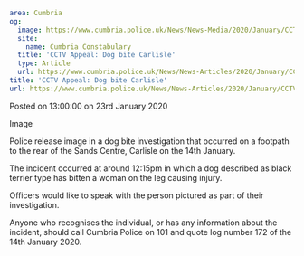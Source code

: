 ```yaml
area: Cumbria
og:
  image: https://www.cumbria.police.uk/News/News-Media/2020/January/CCTV-imagepng.png
  site:
    name: Cumbria Constabulary
  title: 'CCTV Appeal: Dog bite Carlisle'
  type: Article
  url: https://www.cumbria.police.uk/News/News-Articles/2020/January/CCTV-Appeal-Dog-bite-Carlisle.aspx
title: 'CCTV Appeal: Dog bite Carlisle'
url: https://www.cumbria.police.uk/News/News-Articles/2020/January/CCTV-Appeal-Dog-bite-Carlisle.aspx
```

Posted on 13:00:00 on 23rd January 2020

Image

Police release image in a dog bite investigation that occurred on a footpath to the rear of the Sands Centre, Carlisle on the 14th January.

The incident occurred at around 12:15pm in which a dog described as black terrier type has bitten a woman on the leg causing injury.

Officers would like to speak with the person pictured as part of their investigation.

Anyone who recognises the individual, or has any information about the incident, should call Cumbria Police on 101 and quote log number 172 of the 14th January 2020.
